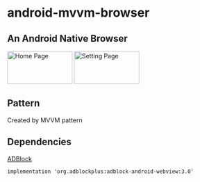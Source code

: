 # android-mvvm-browser
## An Android Native Browser 

<img src="http://www.hsunapi.ga/images/mvvmBrowser1.png" title="Home Page" width="150" height="75" />

<img src="http://www.hsunapi.ga/images/mvvmBrowser2.png" title="Setting Page" width="150" height="75" />

## Pattern

Created by MVVM pattern

## Dependencies

[ADBlock](https://github.com/adblockplus/libadblockplus-android)

`implementation 'org.adblockplus:adblock-android-webview:3.0'`
